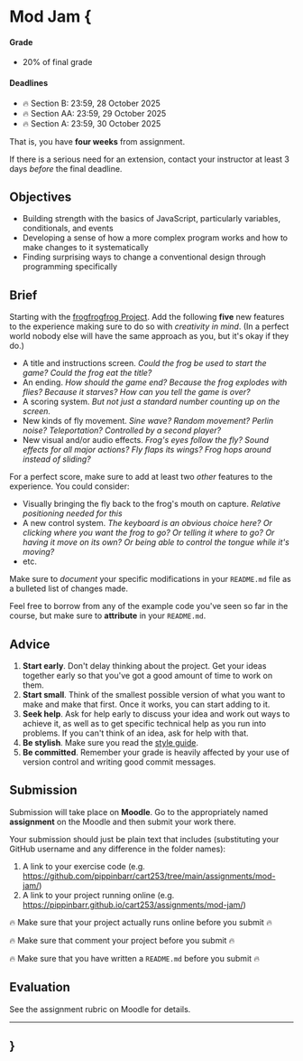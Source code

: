 # Mod Jam {

#### Grade

- 20% of final grade

#### Deadlines

- 🔥 Section B: 23:59, 28 October 2025
- 🔥 Section AA: 23:59, 29 October 2025
- 🔥 Section A: 23:59, 30 October 2025

That is, you have **four weeks** from assignment.

If there is a serious need for an extension, contact your instructor at least 3 days *before* the final deadline.

## Objectives

- Building strength with the basics of JavaScript, particularly variables, conditionals, and events
- Developing a sense of how a more complex program works and how to make changes to it systematically
- Finding surprising ways to change a conventional design through programming specifically

## Brief

Starting with the [frogfrogfrog Project](../../topics/making/examples/frogfrogfrog.zip). Add the following **five** new features to the experience making sure to do so with *creativity in mind*. (In a perfect world nobody else will have the same approach as you, but it's okay if they do.)

- A title and instructions screen. *Could the frog be used to start the game? Could the frog eat the title?*
- An ending. *How should the game end? Because the frog explodes with flies? Because it starves? How can you tell the game is over?*
- A scoring system. *But not just a standard number counting up on the screen.*
- New kinds of fly movement. *Sine wave? Random movement? Perlin noise? Teleportation? Controlled by a second player?*
- New visual and/or audio effects. *Frog's eyes follow the fly? Sound effects for all major actions? Fly flaps its wings? Frog hops around instead of sliding?*

For a perfect score, make sure to add at least two *other* features to the experience. You could consider:

- Visually bringing the fly back to the frog's mouth on capture. *Relative positioning needed for this*
- A new control system. *The keyboard is an obvious choice here? Or clicking where you want the frog to go? Or telling it where to go? Or having it move on its own? Or being able to control the tongue while it's moving?*
- etc.

Make sure to *document* your specific modifications in your `README.md` file as a bulleted list of changes made.

Feel free to borrow from any of the example code you've seen so far in the course, but make sure to **attribute** in your `README.md`.

## Advice

1. **Start early**. Don't delay thinking about the project. Get your ideas together early so that you've got a good amount of time to work on them.
2. **Start small**. Think of the smallest possible version of what you want to make and make that first. Once it works, you can start adding to it.
3. **Seek help**. Ask for help early to discuss your idea and work out ways to achieve it, as well as to get specific technical help as you run into problems. If you can't think of an idea, ask for help with that.
4. **Be stylish**. Make sure you read the [style guide](../../guides/style-guide.md).
5. **Be committed**. Remember your grade is heavily affected by your use of version control and writing good commit messages.

## Submission

Submission will take place on **Moodle**. Go to the appropriately named **assignment** on the Moodle and then submit your work there.

Your submission should just be plain text that includes (substituting your GitHub username and any difference in the folder names):

1. A link to your exercise code (e.g. <https://github.com/pippinbarr/cart253/tree/main/assignments/mod-jam/>)
2. A link to your project running online (e.g. <https://pippinbarr.github.io/cart253/assignments/mod-jam/>)

🔥 Make sure that your project actually runs online before you submit 🔥

🔥 Make sure that comment your project before you submit 🔥

🔥 Make sure that you have written a `README.md` before you submit 🔥

## Evaluation

See the assignment rubric on Moodle for details.

---

## }
